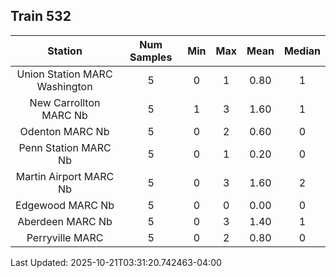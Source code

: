 ## Train 532

| Station | Num Samples | Min | Max | Mean | Median |
| :-----: | :---------: | :-: | :-: | :--: | :----: |
| Union Station MARC Washington | 5 | 0 | 1 | 0.80 | 1 |
| New Carrollton MARC Nb | 5 | 1 | 3 | 1.60 | 1 |
| Odenton MARC Nb | 5 | 0 | 2 | 0.60 | 0 |
| Penn Station MARC Nb | 5 | 0 | 1 | 0.20 | 0 |
| Martin Airport MARC Nb | 5 | 0 | 3 | 1.60 | 2 |
| Edgewood MARC Nb | 5 | 0 | 0 | 0.00 | 0 |
| Aberdeen MARC Nb | 5 | 0 | 3 | 1.40 | 1 |
| Perryville MARC | 5 | 0 | 2 | 0.80 | 0 |


Last Updated: 2025-10-21T03:31:20.742463-04:00